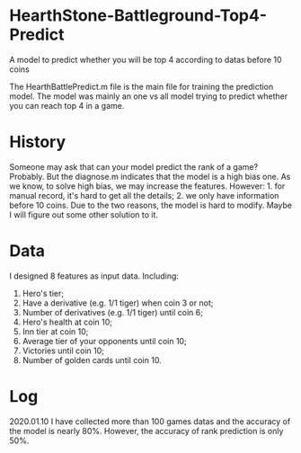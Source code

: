 # HearthStone-Battleground-Top4-Predict
A model to predict whether you will be top 4 according to datas before 10 coins

The HearthBattlePredict.m file is the main file for training the prediction model. The model was mainly an one vs all model trying to predict whether you can reach top 4 in a game.

# History
Someone may ask that can your model predict the rank of a game? Probably. But the diagnose.m indicates that the model is a high bias one. As we know, to solve high bias, we may increase the features. 
However: 1. for manual record, it's hard to get all the details; 2. we only have information before 10 coins. Due to the two reasons, the model is hard to modify. Maybe I will figure out some other solution to it.

# Data
I designed 8 features as input data. Including:
1. Hero's tier;
2. Have a derivative (e.g. 1/1 tiger) when coin 3 or not;
3. Number of derivatives (e.g. 1/1 tiger) until coin 6;
4. Hero's health at coin 10;
5. Inn tier at coin 10; 
6. Average tier of your opponents until coin 10;
7. Victories until coin 10; 
8. Number of golden cards until coin 10.

# Log
2020.01.10
I have collected more than 100 games datas and the accuracy of the model is nearly 80%. However, the accuracy of rank prediction is only 50%.

